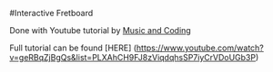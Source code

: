 #Interactive Fretboard

Done with Youtube tutorial by [Music and Coding](https://www.youtube.com/c/MusicandCoding)

Full tutorial can be found [HERE] (https://www.youtube.com/watch?v=geRBqZjBgQs&list=PLXAhCH9FJ8zViqdqhsSP7iyCrVDoUGb3P)